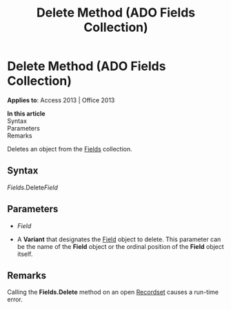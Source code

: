 ﻿---
title: Delete Method (ADO Fields Collection)
TOCTitle: Delete Method (ADO Fields Collection)
ms:assetid: adc66365-703f-4491-fc5b-dbc9bca2ac53
ms:mtpsurl: https://msdn.microsoft.com/library/JJ249817(v=office.15)
ms:contentKeyID: 48547047
ms.date: 09/18/2015
mtps_version: v=office.15
---

# Delete Method (ADO Fields Collection)


**Applies to**: Access 2013 | Office 2013

**In this article**  
Syntax  
Parameters  
Remarks  

Deletes an object from the [Fields](fields-collection-ado.md) collection.

## Syntax

*Fields*.Delete*Field*

## Parameters

  - *Field*

  - A **Variant** that designates the [Field](field-object-ado.md) object to delete. This parameter can be the name of the **Field** object or the ordinal position of the **Field** object itself.

## Remarks

Calling the **Fields.Delete** method on an open [Recordset](recordset-object-ado.md) causes a run-time error.

